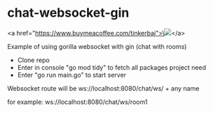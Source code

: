 # chat-websocket-gin

\<a href="https://www.buymeacoffee.com/tinkerbaj">\<img src="https://img.buymeacoffee.com/button-api/?text=Buy me a coffee&emoji=&slug=tinkerbaj&button\_colour=5F7FFF&font\_colour=ffffff&font\_family=Cookie&outline\_colour=000000&coffee\_colour=FFDD00" />\</a>  
  
Example of using gorilla websocket with gin (chat with rooms)

*   Clone repo
*   Enter in console "go mod tidy" to fetch all packages project need
*   Enter "go run main.go" to start server

Websocket route will be ws://localhost:8080/chat/ws/ + any name

for example: ws://localhost:8080/chat/ws/room1
